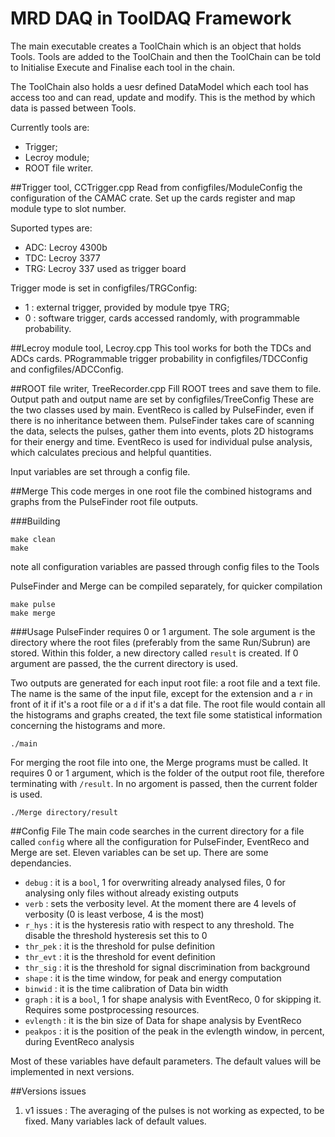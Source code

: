 # MRD DAQ in ToolDAQ Framework

The main executable creates a ToolChain which is an object that holds Tools.
Tools are added to the ToolChain and then the ToolChain can be told to Initialise Execute and Finalise each tool in the chain.

The ToolChain also holds a uesr defined DataModel which each tool has access too and can read, update and modify.
This is the method by which data is passed between Tools.

Currently tools are:
* Trigger;
* Lecroy module;
* ROOT file writer.

##Trigger tool, CCTrigger.cpp
Read from configfiles/ModuleConfig the configuration of the CAMAC crate.
Set up the cards register and map module type to slot number.

Suported types are:
* ADC: Lecroy 4300b
* TDC: Lecroy 3377
* TRG: Lecroy 337 used as trigger board

Trigger mode is set in configfiles/TRGConfig:
* 1 : external trigger, provided by module tpye TRG;
* 0 : software trigger, cards accessed randomly, with programmable probability.

##Lecroy module tool, Lecroy.cpp
This tool works for both the TDCs and ADCs cards.
PRogrammable trigger probability in configfiles/TDCConfig and configfiles/ADCConfig.

##ROOT file writer, TreeRecorder.cpp
Fill ROOT trees and save them to file.
Output path and output name are set by configfiles/TreeConfig
These are the two classes used by main.
EventReco is called by PulseFinder, even if there is no inheritance between them.
PulseFinder takes care of scanning the data, selects the pulses, gather them into events, plots 2D histograms for their energy and time.
EventReco is used for individual pulse analysis, which calculates precious and helpful quantities.

Input variables are set through a config file.


##Merge
This code merges in one root file the combined histograms and graphs from the PulseFinder root file outputs.

###Building
```
make clean
make
```

note all configuration variables are passed through config files to the Tools

PulseFinder and Merge can be compiled separately, for quicker compilation
```
make pulse
make merge
```


###Usage 
PulseFinder requires 0 or 1 argument.
The sole argument is the directory where the root files (preferably from the same Run/Subrun) are stored.
Within this folder, a new directory called `result` is created.
If 0 argument are passed, the the current directory is used.

Two outputs are generated for each input root file: a root file and a text file.
The name is the same of the input file, except for the extension and a `r` in front of it if it's a root file or a `d` if it's a dat file.
The root file would contain all the histograms and graphs created, the text file some statistical information concerning the histograms and more.

```
./main
```

For merging the root file into one, the Merge programs must be called.
It requires 0 or 1 argument, which is the folder of the output root file, therefore terminating with `/result`.
In no argoment is passed, then the current folder is used.

```
./Merge directory/result
```

##Config File
The main code searches in the current directory for a file called `config` where all the configuration for PulseFinder, EventReco and Merge are set.
Eleven variables can be set up.
There are some dependancies.

* `debug`	: it is a `bool`, 1 for overwriting already analysed files, 0 for analysing only files without already existing outputs
* `verb`	: sets the verbosity level. At the moment there are 4 levels of verbosity (0 is least verbose, 4 is the most)
* `r_hys`	: it is the hysteresis ratio with respect to any threshold. The disable the threshold hysteresis set this to 0
* `thr_pek`	: it is the threshold for pulse definition
* `thr_evt`	: it is the threshold for event definition
* `thr_sig`	: it is the threshold for signal discrimination from background
* `shape`	: it is the time window, for peak and energy computation
* `binwid`	: it is the time calibration of Data bin width
* `graph`	: it is a `bool`, 1 for shape analysis with EventReco, 0 for skipping it. Requires some postprocessing resources.
* `evlength`	: it is the bin size of Data for shape analysis by EventReco
* `peakpos`	: it is the position of the peak in the evlength window, in percent, during EventReco analysis

Most of these variables have default parameters.
The default values will be implemented in next versions.

##Versions issues

1. v1	issues : The averaging of the pulses is not working as expected, to be fixed. Many variables lack of default values.

